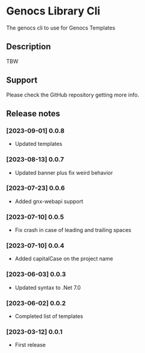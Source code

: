 # Genocs Library Cli

The genocs cli to use for Genocs Templates

## Description

TBW


## Support

Please check the GitHub repository getting more info.


## Release notes

### [2023-09-01] 0.0.8
- Updated templates

### [2023-08-13] 0.0.7
- Updated banner plus fix weird behavior

### [2023-07-23] 0.0.6
- Added gnx-webapi support

### [2023-07-10] 0.0.5
- Fix crash in case of leading and trailing spaces

### [2023-07-10] 0.0.4
- Added capitalCase on the project name

### [2023-06-03] 0.0.3
- Updated syntax to .Net 7.0

### [2023-06-02] 0.0.2
- Completed list of templates

### [2023-03-12] 0.0.1
- First release
